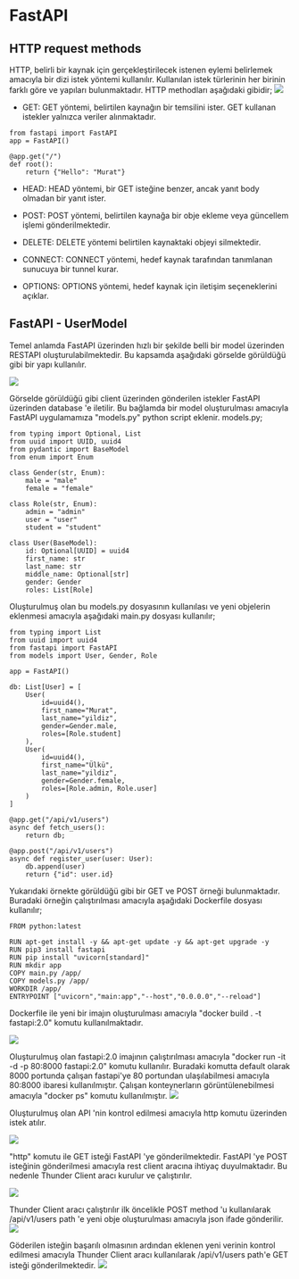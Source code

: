 # FastAPI 

## HTTP request methods

HTTP, belirli bir kaynak için gerçekleştirilecek istenen eylemi belirlemek amacıyla bir dizi istek yöntemi kullanılır.  Kullanılan istek türlerinin her birinin farklı göre ve yapıları bulunmaktadır. HTTP methodları aşağıdaki gibidir;
![](https://github.com/mrtyildiz/Blog-Post/blob/main/Python/img/1.png?raw=true)
* GET: GET yöntemi, belirtilen kaynağın bir temsilini ister. GET kullanan istekler yalnızca veriler alınmaktadır.

```
from fastapi import FastAPI
app = FastAPI()

@app.get("/")
def root():
    return {"Hello": "Murat"}
```
* HEAD: HEAD yöntemi, bir GET isteğine benzer, ancak yanıt body olmadan bir yanıt ister.

* POST: POST yöntemi, belirtilen kaynağa bir obje ekleme veya güncellem işlemi gönderilmektedir.

* DELETE: DELETE yöntemi belirtilen kaynaktaki objeyi silmektedir.
* CONNECT: CONNECT yöntemi, hedef kaynak tarafından tanımlanan sunucuya bir tunnel kurar.
* OPTIONS: OPTIONS yöntemi, hedef kaynak için iletişim seçeneklerini açıklar.

## FastAPI - UserModel

Temel anlamda FastAPI üzerinden hızlı bir şekilde belli bir model üzerinden RESTAPI oluşturulabilmektedir. Bu kapsamda aşağıdaki görselde görüldüğü gibi bir yapı kullanılır.

![](https://github.com/mrtyildiz/Blog-Post/blob/main/Python/img/7.png?raw=true)

Görselde görüldüğü gibi client üzerinden gönderilen istekler FastAPI üzerinden database 'e iletilir. Bu bağlamda bir model oluşturulması amacıyla FastAPI uygulamamıza "models.py" python script eklenir. models.py;
```
from typing import Optional, List
from uuid import UUID, uuid4
from pydantic import BaseModel
from enum import Enum

class Gender(str, Enum):
    male = "male"
    female = "female"

class Role(str, Enum):
    admin = "admin"
    user = "user"
    student = "student"

class User(BaseModel):
    id: Optional[UUID] = uuid4
    first_name: str
    last_name: str
    middle_name: Optional[str]
    gender: Gender
    roles: List[Role]
```
Oluşturulmuş olan bu models.py dosyasının kullanılası ve yeni objelerin eklenmesi amacıyla aşağıdaki main.py dosyası kullanılır;

```
from typing import List
from uuid import uuid4
from fastapi import FastAPI
from models import User, Gender, Role

app = FastAPI()

db: List[User] = [
    User(
        id=uuid4(),
        first_name="Murat",
        last_name="yildiz",
        gender=Gender.male,
        roles=[Role.student]
    ),
    User(
        id=uuid4(),
        first_name="Ülkü",
        last_name="yildiz",
        gender=Gender.female,
        roles=[Role.admin, Role.user]
    )
]

@app.get("/api/v1/users")
async def fetch_users():
    return db;

@app.post("/api/v1/users")
async def register_user(user: User):
    db.append(user)
    return {"id": user.id}
```
Yukarıdaki örnekte görüldüğü gibi bir GET ve POST örneği bulunmaktadır. Buradaki örneğin çalıştırılması amacıyla aşağıdaki Dockerfile dosyası kullanılır;
```
FROM python:latest

RUN apt-get install -y && apt-get update -y && apt-get upgrade -y
RUN pip3 install fastapi
RUN pip install "uvicorn[standard]"
RUN mkdir app
COPY main.py /app/
COPY models.py /app/
WORKDIR /app/
ENTRYPOINT ["uvicorn","main:app","--host","0.0.0.0","--reload"]
```
Dockerfile ile yeni bir imajın oluşturulması amacıyla "docker build . -t fastapi:2.0" komutu kullanılmaktadır.

![](https://github.com/mrtyildiz/Blog-Post/blob/main/Python/img/8.png?raw=true)

Oluşturulmuş olan fastapi:2.0 imajının çalıştırılması amacıyla "docker run -it -d -p 80:8000 fastapi:2.0" komutu kullanılır. Buradaki komutta default olarak 8000 portunda çalışan fastapi'ye 80 portundan ulaşılabilmesi amacıyla 80:8000 ibaresi kullanılmıştır. Çalışan konteynerların görüntülenebilmesi amacıyla "docker ps" komutu kullanılmıştır.
![](https://github.com/mrtyildiz/Blog-Post/blob/main/Python/img/9.png?raw=true)

Oluşturulmuş olan API 'nin kontrol edilmesi amacıyla http komutu üzerinden istek atılır.

![](https://github.com/mrtyildiz/Blog-Post/blob/main/Python/img/10.png?raw=true)

"http" komutu ile GET isteği FastAPI 'ye gönderilmektedir. FastAPI 'ye POST isteğinin gönderilmesi amacıyla rest client aracına ihtiyaç duyulmaktadır. Bu nedenle Thunder Client aracı kurulur ve çalıştırılır.

![](https://github.com/mrtyildiz/Blog-Post/blob/main/Python/img/11.png?raw=true)

Thunder Client aracı çalıştırılır ilk öncelikle POST method 'u kullanılarak /api/v1/users path 'e yeni obje oluşturulması amacıyla json ifade gönderilir.
![](https://github.com/mrtyildiz/Blog-Post/blob/main/Python/img/12.png?raw=true)

Göderilen isteğin başarılı olmasının ardından eklenen yeni verinin kontrol edilmesi amacıyla Thunder Client aracı kullanılarak /api/v1/users path'e GET isteği gönderilmektedir.
![](https://github.com/mrtyildiz/Blog-Post/blob/main/Python/img/13.png?raw=true)
